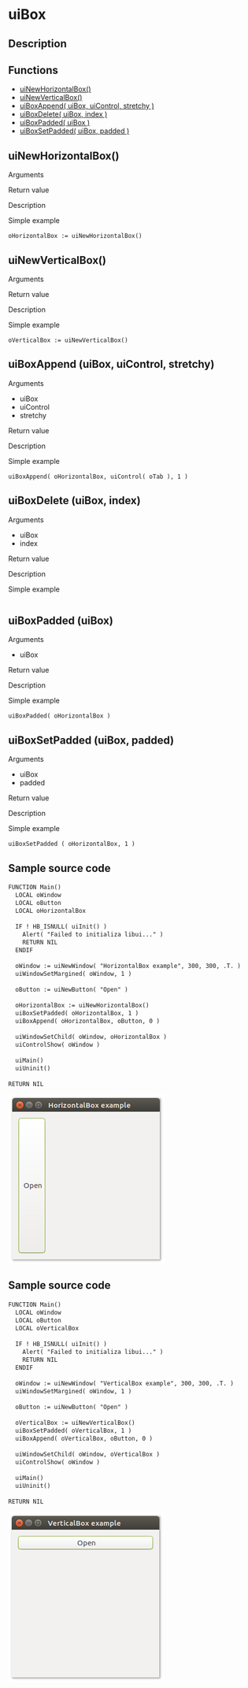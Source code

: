 # **uiBox**

## Description

## Functions
- [uiNewHorizontalBox()](#uinewhorizontalbox)
- [uiNewVerticalBox()](#uinewverticalbox)
- [uiBoxAppend( uiBox, uiControl, stretchy )](#uiboxappend-uibox-uicontrol-stretchy)
- [uiBoxDelete( uiBox, index )](#uiboxdelete-uibox-index)
- [uiBoxPadded( uiBox )](#uiboxpadded-uibox)
- [uiBoxSetPadded( uiBox, padded )](#uiboxsetpadded-uibox-padded)

## uiNewHorizontalBox()
Arguments

Return value

Description

Simple example
```harbour
oHorizontalBox := uiNewHorizontalBox()
```
## uiNewVerticalBox()
Arguments

Return value

Description

Simple example
```harbour
oVerticalBox := uiNewVerticalBox()
```
## uiBoxAppend (uiBox, uiControl, stretchy)
Arguments
- uiBox
- uiControl
- stretchy

Return value

Description

Simple example
```harbour
uiBoxAppend( oHorizontalBox, uiControl( oTab ), 1 )
```
## uiBoxDelete (uiBox, index)
Arguments
- uiBox
- index

Return value

Description

Simple example
```harbour

```
## uiBoxPadded (uiBox)
Arguments
- uiBox

Return value

Description

Simple example
```harbour
uiBoxPadded( oHorizontalBox )
```
## uiBoxSetPadded (uiBox, padded)
Arguments
- uiBox
- padded

Return value

Description

Simple example
```harbour
uiBoxSetPadded ( oHorizontalBox, 1 )
```
## Sample source code
```harbour
FUNCTION Main()
  LOCAL oWindow
  LOCAL oButton
  LOCAL oHorizontalBox

  IF ! HB_ISNULL( uiInit() )
    Alert( "Failed to initializa libui..." )
    RETURN NIL
  ENDIF

  oWindow := uiNewWindow( "HorizontalBox example", 300, 300, .T. )
  uiWindowSetMargined( oWindow, 1 )

  oButton := uiNewButton( "Open" )

  oHorizontalBox := uiNewHorizontalBox()
  uiBoxSetPadded( oHorizontalBox, 1 )
  uiBoxAppend( oHorizontalBox, oButton, 0 )

  uiWindowSetChild( oWindow, oHorizontalBox )
  uiControlShow( oWindow )

  uiMain()
  uiUninit()

RETURN NIL
```
![Linux](ss/box_01.png "With family Linux Ubuntu desktop, based on GNOME")
## Sample source code
```
FUNCTION Main()
  LOCAL oWindow
  LOCAL oButton
  LOCAL oVerticalBox

  IF ! HB_ISNULL( uiInit() )
    Alert( "Failed to initializa libui..." )
    RETURN NIL
  ENDIF

  oWindow := uiNewWindow( "VerticalBox example", 300, 300, .T. )
  uiWindowSetMargined( oWindow, 1 )

  oButton := uiNewButton( "Open" )

  oVerticalBox := uiNewVerticalBox()
  uiBoxSetPadded( oVerticalBox, 1 )
  uiBoxAppend( oVerticalBox, oButton, 0 )

  uiWindowSetChild( oWindow, oVerticalBox )
  uiControlShow( oWindow )

  uiMain()
  uiUninit()

RETURN NIL
```
![Linux](ss/box_02.png "With family Linux Ubuntu desktop, based on GNOME")
